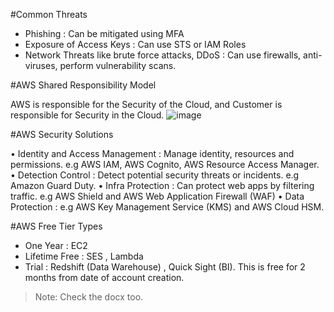 #Common Threats

 - Phishing : Can be mitigated using MFA
 - Exposure of Access Keys : Can use STS or IAM Roles
 - Network Threats like brute force attacks, DDoS : Can use firewalls, anti-viruses, perform vulnerability scans.

#AWS Shared Responsibility Model

AWS is responsible for the Security of the Cloud, and Customer is responsible for Security in the Cloud.
![image](https://user-images.githubusercontent.com/55656762/117854245-ef0f3a80-b2a6-11eb-843c-c5b5f40de570.png)
 

#AWS Security Solutions

•	Identity and Access Management : Manage identity, resources and permissions. e.g AWS IAM, AWS Cognito, AWS Resource Access Manager.
•	Detection Control : Detect potential security threats or incidents. e.g Amazon Guard Duty.
•	Infra Protection : Can protect web apps by filtering traffic. e.g  AWS Shield and AWS Web Application Firewall (WAF)
•	Data Protection : e.g AWS Key Management Service (KMS) and AWS Cloud HSM.


#AWS Free Tier Types
 - One Year : EC2
 - Lifetime Free : SES , Lambda
 - Trial : Redshift (Data Warehouse) , Quick Sight (BI). This is free for 2 months from date of account creation.

> Note: Check the docx too.